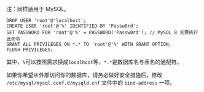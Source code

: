 注：同样适用于 MySQL。

```
DROP USER 'root'@'localhost';
CREATE USER 'root'@'%' IDENTIFIED BY 'Passw0rd';
SET PASSWORD FOR 'root'@'%' = PASSWORD('Passw0rd'); // MySQL 8 无需执行此命令
GRANT ALL PRIVILEGES ON *.* TO 'root'@'%' WITH GRANT OPTION;
FLUSH PRIVILEGES;
```

其中，`%`可以按照需求换成`localhost`等，`*.*`是数据库名与表名的通配符。

如果你希望从外部访问你的数据库，请务必做好安全措施后，修改 `/etc/mysql/mysql.conf.d/mysqld.cnf` 文件中的 `bind-address` 一项。
